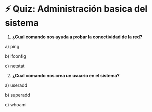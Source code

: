 # ⚡ Quiz: Administración basica del sistema

1. **¿Cual comando nos ayuda a probar la conectividad de la red?**

a) ping

b) ifconfig 

c) netstat

2. **¿Cual comando nos crea un usuario en el sistema?**

a) useradd

b) superadd

c) whoami
